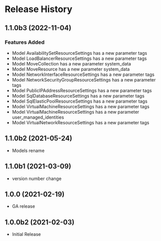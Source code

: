 # Release History

## 1.1.0b3 (2022-11-04)

### Features Added

  - Model AvailabilitySetResourceSettings has a new parameter tags
  - Model LoadBalancerResourceSettings has a new parameter tags
  - Model MoveCollection has a new parameter system_data
  - Model MoveResource has a new parameter system_data
  - Model NetworkInterfaceResourceSettings has a new parameter tags
  - Model NetworkSecurityGroupResourceSettings has a new parameter tags
  - Model PublicIPAddressResourceSettings has a new parameter tags
  - Model SqlDatabaseResourceSettings has a new parameter tags
  - Model SqlElasticPoolResourceSettings has a new parameter tags
  - Model VirtualMachineResourceSettings has a new parameter tags
  - Model VirtualMachineResourceSettings has a new parameter user_managed_identities
  - Model VirtualNetworkResourceSettings has a new parameter tags

## 1.1.0b2 (2021-05-24)

  - Models rename

## 1.1.0b1 (2021-03-09)

* version number change

## 1.0.0 (2021-02-19)

* GA release

## 1.0.0b2 (2021-02-03)

* Initial Release